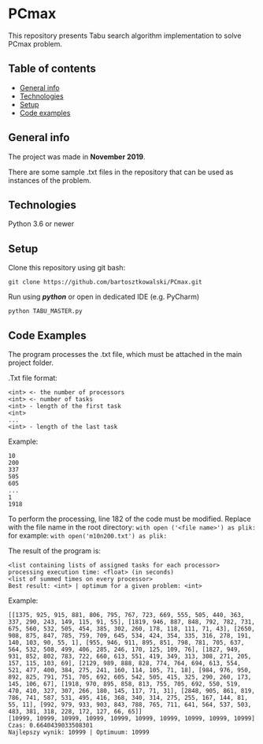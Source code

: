 # PCmax
This repository presents Tabu search algorithm implementation to solve PCmax problem.

## Table of contents
* [General info](#general-info)
* [Technologies](#technologies)
* [Setup](#setup)
* [Code examples](#code-examples)

## General info
The project was made in **November 2019**.

There are some sample .txt files in the repository that can be used as instances of the problem.

## Technologies
Python 3.6 or newer

## Setup
Clone this repository using git bash:
```
git clone https://github.com/bartosztkowalski/PCmax.git
```
Run using ***python*** or open in dedicated IDE (e.g. PyCharm)
```
python TABU_MASTER.py
```

## Code Examples
The program processes the .txt file, which must be attached in the main project folder.

.Txt file format:
```
<int> <- the number of processors
<int> <- number of tasks
<int> - length of the first task
<int>
...
<int> - length of the last task
```

Example:
```
10
200
337
505
605
...
1
1918
```

To perform the processing, line 182 of the code must be modified. Replace <file name> with the file name in the root directory:
``with open ('<file name>') as plik:``
for example:
``with open('m10n200.txt') as plik:``

The result of the program is:
```
<list containing lists of assigned tasks for each processor>
processing execution time: <float> (in seconds)
<list of summed times on every processor>
Best result: <int> | optimum for a given problem: <int>
```
Example:
```
[[1375, 925, 915, 881, 806, 795, 767, 723, 669, 555, 505, 440, 363, 337, 290, 243, 149, 115, 91, 55], [1819, 946, 887, 848, 792, 782, 731, 675, 560, 532, 505, 454, 385, 302, 260, 178, 118, 111, 71, 43], [2650, 908, 875, 847, 785, 759, 709, 645, 534, 424, 354, 335, 316, 278, 191, 140, 103, 90, 55, 1], [955, 946, 911, 895, 851, 798, 781, 705, 637, 564, 532, 508, 499, 406, 285, 246, 170, 125, 109, 76], [1827, 949, 931, 852, 802, 783, 722, 660, 613, 551, 419, 349, 313, 308, 271, 205, 157, 115, 103, 69], [2129, 989, 888, 828, 774, 764, 694, 613, 554, 521, 477, 400, 384, 275, 241, 160, 114, 105, 71, 18], [984, 976, 950, 892, 825, 791, 751, 705, 692, 605, 542, 505, 415, 325, 290, 260, 173, 145, 106, 67], [1918, 970, 895, 858, 813, 755, 705, 692, 550, 519, 470, 410, 327, 307, 266, 180, 145, 117, 71, 31], [2848, 905, 861, 819, 786, 741, 587, 531, 495, 416, 368, 340, 314, 275, 255, 167, 144, 81, 55, 11], [992, 979, 933, 903, 843, 788, 765, 711, 641, 564, 537, 503, 483, 381, 318, 228, 172, 127, 66, 65]]
[10999, 10999, 10999, 10999, 10999, 10999, 10999, 10999, 10999, 10999]
Czas: 0.6640439033508301
Najlepszy wynik: 10999 | Optimuum: 10999
```